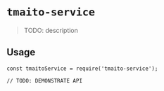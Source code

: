 # `tmaito-service`

> TODO: description

## Usage

```
const tmaitoService = require('tmaito-service');

// TODO: DEMONSTRATE API
```
